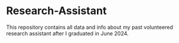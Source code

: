 # Research-Assistant
This repository contains all data and info about my past volunteered research assistant after I graduated in June 2024.
